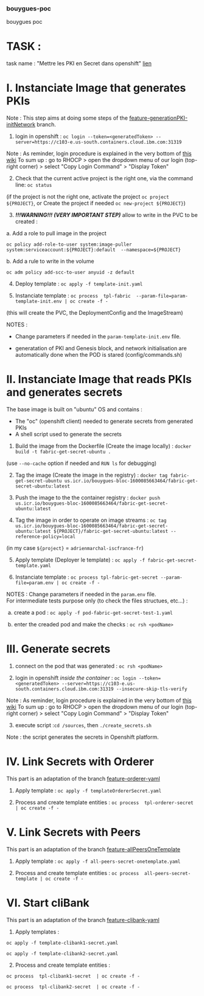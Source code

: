 ### bouygues-poc

bouygues poc



# TASK :  

task name : "Mettre les PKI en Secret dans openshift" 
[lien](https://eu-de.git.cloud.ibm.com/gbs-rh/devops/refimps/g4sam1/bouygues-bloc/bouygues-blockchain/bouygues-poc/-/issues/16)



# I. Instanciate Image that generates PKIs

Note : This step aims at doing some steps of the [feature-generationPKI-initNetwork](https://eu-de.git.cloud.ibm.com/gbs-rh/devops/refimps/g4sam1/bouygues-bloc/bouygues-blockchain/bouygues-poc/-/tree/feature-generationPKI-initNetwork) branch.

1) login in openshift : `oc login --token=<generatedToken> --server=https://c103-e.us-south.containers.cloud.ibm.com:31319`

Note : As reminder, login procedure is explained in the very bottom of [this wiki](https://github.ibm.com/OpenshiftEverywhere-POCs-FR/global-knewledge/wiki/Tools)
To sum up : go to RHOCP > open the dropdown menu of our login (top-right corner) > select "Copy Login Command" > "Display Token"

2) Check that the current active project is the right one, via the command line: `oc status`

(if the project is not the right one, activate the project `oc project ${PROJECT}`, or Create the project if needed  `oc new-project ${PROJECT}`)

3) ***!!!WARNING!!! (VERY IMPORTANT STEP)*** allow to write in the PVC to be created : 

a. Add a role to pull image in the project

```
oc policy add-role-to-user system:image-puller system:serviceaccount:${PROJECT}:default  --namespace=${PROJECT}
```

b. Add a rule to write in the volume

```
oc adm policy add-scc-to-user anyuid -z default
```

4) Deploy template : `oc apply -f template-init.yaml`

5) Instanciate template : `oc process  tpl-fabric  --param-file=param-template-init.env | oc create -f -`

(this will create the PVC, the DeploymentConfig and the ImageStream)

NOTES : 

+ Change parameters if needed in the `param-template-init.env` file.

+ generatation of PKI and Genesis block, and network initialisation are automatically done when the POD is stared (config/commands.sh)



# II. Instanciate Image that reads PKIs and generates secrets

The base image is built on "ubuntu" OS and contains : 

+ The "oc" (openshift client) needed to generate secrets from generated PKIs
+ A shell script used to generate the secrets



1) Build the image from the Dockerfile (Create the image locally) : `docker build -t fabric-get-secret-ubuntu .`

(use `--no-cache` option if needed and `RUN ls` for debugging)

2) Tag the image (Create the image in the registry) : `docker tag fabric-get-secret-ubuntu us.icr.io/bouygues-bloc-1600085663464/fabric-get-secret-ubuntu:latest`

3) Push the image to the the container registry : `docker push us.icr.io/bouygues-bloc-1600085663464/fabric-get-secret-ubuntu:latest`
4) Tag the image in order to operate on image streams : `oc tag us.icr.io/bouygues-bloc-1600085663464/fabric-get-secret-ubuntu:latest ${PROJECT}/fabric-get-secret-ubuntu:latest --reference-policy=local`

(in my case `${project}` = `adrienmarchal-iscfrance-fr`)


5) Apply template (Deployer le template) : `oc apply -f fabric-get-secret-template.yaml`

6) Instanciate template : `oc process tpl-fabric-get-secret --param-file=param.env | oc create -f -`
  
  
NOTES : Change parameters if needed in the `param.env` file.  
For intermediate tests purpose only (to check the files structues, etc...) :   

​    a. create a pod : `oc apply -f pod-fabric-get-secret-test-1.yaml`

​    b. enter the creaded pod and make the checks  : `oc rsh <podName>`




# III. Generate secrets

1) connect on the pod that was generated : `oc rsh <podName>`

2) login in openshift <i>inside the container</i> : `oc login --token=<generatedToken> --server=https://c103-e.us-south.containers.cloud.ibm.com:31319 --insecure-skip-tls-verify`

Note : As reminder, login procedure is explained in the very bottom of [this wiki](https://github.ibm.com/OpenshiftEverywhere-POCs-FR/global-knewledge/wiki/Tools)
To sum up : go to RHOCP > open the dropdown menu of our login (top-right corner) > select "Copy Login Command" > "Display Token"

3) execute script :`cd /sources`, then `./create_secrets.sh`

Note : the script generates the secrets in Openshift platform.




# IV. Link Secrets with Orderer

This part is an adaptation of the branch [feature-orderer-yaml](https://eu-de.git.cloud.ibm.com/gbs-rh/devops/refimps/g4sam1/bouygues-bloc/bouygues-blockchain/bouygues-poc/-/tree/feature-orderer-yaml)

1) Apply template : `oc apply -f templateOrdererSecret.yaml`

2) Process and create template entities : `oc process  tpl-orderer-secret | oc create -f -`



# V. Link Secrets with Peers

This part is an adaptation of the branch [feature-allPeersOneTemplate](https://eu-de.git.cloud.ibm.com/gbs-rh/devops/refimps/g4sam1/bouygues-bloc/bouygues-blockchain/bouygues-poc/-/tree/feature-allPeersOneTemplate)

1) Apply template : `oc apply -f all-peers-secret-onetemplate.yaml`

2) Process and create template entities : `oc process  all-peers-secret-template | oc create -f -`



# VI. Start cliBank

This part is an adaptation of the branch [feature-clibank-yaml](https://eu-de.git.cloud.ibm.com/gbs-rh/devops/refimps/g4sam1/bouygues-bloc/bouygues-blockchain/bouygues-poc/-/tree/feature-clibank-yaml)

1) Apply templates :  

`oc apply -f template-clibank1-secret.yaml` 

`oc apply -f template-clibank2-secret.yaml`

2) Process and create template entities : 

`oc process  tpl-clibank1-secret  | oc create -f -`

`oc process  tpl-clibank2-secret  | oc create -f -`


